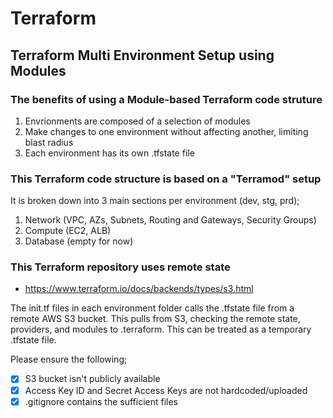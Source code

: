 # Terraform

## Terraform Multi Environment Setup using Modules

### The benefits of using a Module-based Terraform code struture
 
1. Envrionments are composed of a selection of modules <br>
2. Make changes to one environment without affecting another, limiting blast radius <br>
3. Each environment has its own .tfstate file <br>

### This Terraform code structure is based on a "Terramod" setup

It is broken down into 3 main sections per environment (dev, stg, prd);

1. Network (VPC, AZs, Subnets, Routing and Gateways, Security Groups) <br>
2. Compute (EC2, ALB) <br>
3. Database (empty for now) <br>

### This Terraform repository uses remote state

- https://www.terraform.io/docs/backends/types/s3.html

The init.tf files in each environment folder calls the .tfstate file from a remote AWS S3 bucket. This pulls from S3, checking the remote state, providers, and modules to .terraform. This can be treated as a temporary .tfstate file.

Please ensure the following;

- [x] S3 bucket isn't publicly available
- [x] Access Key ID and Secret Access Keys are not hardcoded/uploaded
- [x] .gitignore contains the sufficient files